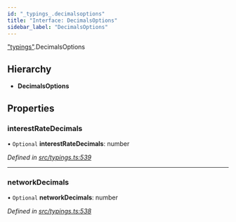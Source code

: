 ```yaml
---
id: "_typings_.decimalsoptions"
title: "Interface: DecimalsOptions"
sidebar_label: "DecimalsOptions"
---
```


["typings"](../modules/_typings_.md).DecimalsOptions

## Hierarchy

* **DecimalsOptions**

## Properties

### interestRateDecimals

• `Optional` **interestRateDecimals**: number

*Defined in [src/typings.ts:539](https://github.com/trustlines-protocol/clientlib/blob/4830efe/src/typings.ts#L539)*

___

### networkDecimals

• `Optional` **networkDecimals**: number

*Defined in [src/typings.ts:538](https://github.com/trustlines-protocol/clientlib/blob/4830efe/src/typings.ts#L538)*
